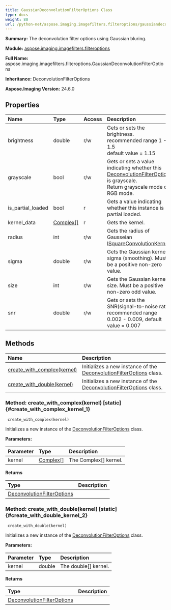 ```yaml
---
title: GaussianDeconvolutionFilterOptions Class
type: docs
weight: 80
url: /python-net/aspose.imaging.imagefilters.filteroptions/gaussiandeconvolutionfilteroptions/
---
```


**Summary:** The deconvolution filter options using Gaussian bluring.

**Module:** [aspose.imaging.imagefilters.filteroptions](/imaging/python-net/aspose.imaging.imagefilters.filteroptions/)

**Full Name:** aspose.imaging.imagefilters.filteroptions.GaussianDeconvolutionFilterOptions

**Inheritance:** DeconvolutionFilterOptions

**Aspose.Imaging Version:** 24.6.0

## **Properties**
| **Name** | **Type** | **Access** | **Description** |
| :- | :- | :- | :- |
| brightness | double | r/w | Gets or sets the brightness.<br/>            recommended range 1 - 1.5<br/>            default value = 1.15 |
| grayscale | bool | r/w | Gets or sets a value indicating whether this [DeconvolutionFilterOptions](/imaging/python-net/aspose.imaging.imagefilters.filteroptions/deconvolutionfilteroptions/) is grayscale.<br/>            Return grayscale mode or RGB mode. |
| is_partial_loaded | bool | r | Gets a value indicating whether this instance is partial loaded. |
| kernel_data | [Complex[]](/imaging/python-net/aspose.imaging.imagefilters.complexutils/complex/) | r | Gets the kernel. |
| radius | int | r/w | Gets the radius of Gausseian [ISquareConvolutionKernel](/imaging/python-net/aspose.imaging.imagefilters.convolution/isquareconvolutionkernel/). |
| sigma | double | r/w | Gets the Gaussian kernel sigma (smoothing). Must be a positive non-zero value. |
| size | int | r/w | Gets the Gaussian kernel size. Must be a positive non-zero odd value. |
| snr | double | r/w | Gets or sets the SNR(signal-to-noise ratio)<br/>            recommended range 0.002 - 0.009, default value = 0.007 |
## **Methods**
| **Name** | **Description** |
| :- | :- |
| [create_with_complex(kernel)](#create_with_complex_kernel_1) | Initializes a new instance of the [DeconvolutionFilterOptions](/imaging/python-net/aspose.imaging.imagefilters.filteroptions/deconvolutionfilteroptions/) class. |
| [create_with_double(kernel)](#create_with_double_kernel_2) | Initializes a new instance of the [DeconvolutionFilterOptions](/imaging/python-net/aspose.imaging.imagefilters.filteroptions/deconvolutionfilteroptions/) class. |


### Method: create_with_complex(kernel)  [static] {#create_with_complex_kernel_1}


```
 create_with_complex(kernel) 
```

Initializes a new instance of the [DeconvolutionFilterOptions](/imaging/python-net/aspose.imaging.imagefilters.filteroptions/deconvolutionfilteroptions/) class.

**Parameters:**

| Parameter | Type | Description |
| :- | :- | :- |
| kernel | [Complex[]](/imaging/python-net/aspose.imaging.imagefilters.complexutils/complex/) | The Complex[] kernel. |

**Returns**

| Type | Description |
| :- | :- |
| [DeconvolutionFilterOptions](/imaging/python-net/aspose.imaging.imagefilters.filteroptions/deconvolutionfilteroptions) |  |


### Method: create_with_double(kernel)  [static] {#create_with_double_kernel_2}


```
 create_with_double(kernel) 
```

Initializes a new instance of the [DeconvolutionFilterOptions](/imaging/python-net/aspose.imaging.imagefilters.filteroptions/deconvolutionfilteroptions/) class.

**Parameters:**

| Parameter | Type | Description |
| :- | :- | :- |
| kernel | double | The double[] kernel. |

**Returns**

| Type | Description |
| :- | :- |
| [DeconvolutionFilterOptions](/imaging/python-net/aspose.imaging.imagefilters.filteroptions/deconvolutionfilteroptions) |  |


